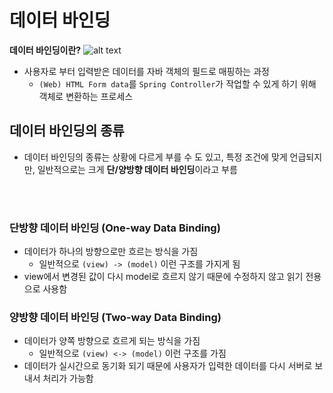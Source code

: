 # 데이터 바인딩

**데이터 바인딩이란?**
![alt text](<../설명사진/데이터 바인딩 다이어그램.png>)
* 사용자로 부터 입력받은 데이터를 자바 객체의 필드로 매핑하는 과정
    * `(Web) HTML Form data`를 `Spring Controller`가 작업할 수 있게 하기 위해 객체로 변환하는 프로세스


## 데이터 바인딩의 종류
* 데이터 바인딩의 종류는 상황에 다르게 부를 수 도 있고, 특정 조건에 맞게 언급되지만, 일반적으로는 크게 **단/양방향 데이터 바인딩**이라고 부름

<br></br>

### 단방향 데이터 바인딩 (One-way Data Binding)

* 데이터가 하나의 방향으로만 흐르는 방식을 가짐
    * 일반적으로 `(view) -> (model)` 이런 구조를 가지게 됨
* view에서 변경된 값이 다시 model로 흐르지 않기 때문에 수정하지 않고 읽기 전용으로 사용함


### 양방향 데이터 바인딩 (Two-way Data Binding)

* 데이터가 양쪽 방향으로 흐르게 되는 방식을 가짐
    * 일반적으로 `(view) <-> (model)` 이런 구조를 가짐
* 데이터가 실시간으로 동기화 되기 때문에 사용자가 입력한 데이터를 다시 서버로 보내서 처리가 가능함